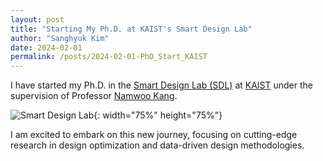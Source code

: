```yaml
---
layout: post
title: "Starting My Ph.D. at KAIST's Smart Design Lab"
author: "Sanghyuk Kim"
date: 2024-02-01
permalink: /posts/2024-02-01-PhD_Start_KAIST
---
```

I have started my Ph.D. in the [Smart Design Lab (SDL)](https://www.smartdesignlab.org/) at [KAIST](https://www.kaist.ac.kr/) under the supervision of Professor [Namwoo Kang](https://scholar.google.co.kr/citations?hl=en&user=tYU_Cz0AAAAJ).

![Smart Design Lab](/images/SDL_2.png){: width="75%" height="75%"}

I am excited to embark on this new journey, focusing on cutting-edge research in design optimization and data-driven design methodologies.

